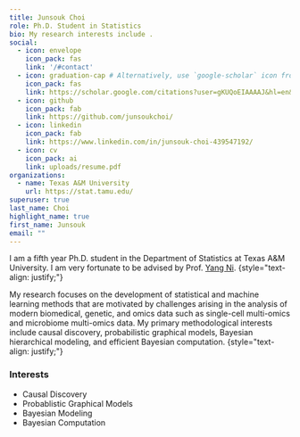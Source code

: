```yaml
---
title: Junsouk Choi
role: Ph.D. Student in Statistics
bio: My research interests include .
social:
  - icon: envelope
    icon_pack: fas
    link: '/#contact'
  - icon: graduation-cap # Alternatively, use `google-scholar` icon from `ai` icon pack
    icon_pack: fas
    link: https://scholar.google.com/citations?user=gKUQoEIAAAAJ&hl=en&oi=ao
  - icon: github
    icon_pack: fab
    link: https://github.com/junsoukchoi/
  - icon: linkedin
    icon_pack: fab
    link: https://www.linkedin.com/in/junsouk-choi-439547192/
  - icon: cv
    icon_pack: ai
    link: uploads/resume.pdf
organizations:
  - name: Texas A&M University
    url: https://stat.tamu.edu/
superuser: true
last_name: Choi
highlight_name: true
first_name: Junsouk
email: ""
---
```


I am a fifth year Ph.D. student in the Department of Statistics at Texas A&M University. I am very fortunate to be advised by Prof. [Yang Ni](https://web.stat.tamu.edu/~yni/). 
{style="text-align: justify;"}

My research focuses on  the development of statistical and machine learning methods that are motivated by challenges arising in the analysis of modern biomedical, genetic, and omics data such as single-cell multi-omics and microbiome multi-omics data.  My primary methodological interests include causal discovery, probabilistic graphical models, Bayesian hierarchical modeling, and efficient Bayesian computation.
{style="text-align: justify;"}

<div align="left">

### Interests
- Causal Discovery
- Probablistic Graphical Models
- Bayesian Modeling
- Bayesian Computation
